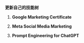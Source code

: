 **更新自己的技能树**

1. **Google Marketing Certificate**

2. **Meta Social Media Marketing**

3. **Prompt Engineering for ChatGPT**
